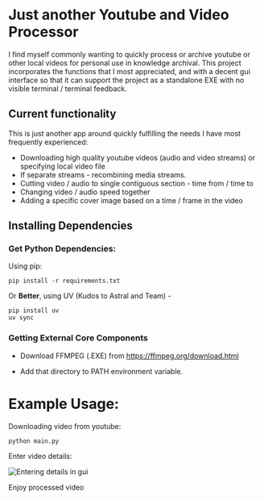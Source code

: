 # Just another Youtube and Video Processor

I find myself commonly wanting to quickly process or archive youtube or other local videos for personal use in knowledge archival.   This project incorporates the functions that I most appreciated, and with a decent gui interface so that it can support the project as a standalone EXE with no visible terminal / terminal feedback.


## Current functionality

This is just another app around quickly fulfilling the needs I have most frequently experienced:

- Downloading high quality youtube videos (audio and video streams) or specifying local video file 
- If separate streams - recombining media streams.
- Cutting video / audio to single contiguous section - time from / time to
- Changing video / audio speed together
- Adding a specific cover image based on a time / frame in the video


## Installing Dependencies

### Get Python Dependencies:

Using pip:

```
pip install -r requirements.txt
```

Or **Better**, using UV (Kudos to Astral and Team) - 

```
pip install uv 
uv sync
```

### Getting External Core Components

- Download FFMPEG (.EXE)  from https://ffmpeg.org/download.html

- Add that directory to PATH environment variable.


# Example Usage: 

Downloading video from youtube: 

```
python main.py
```


Enter video details:

![Entering details in gui](https://raw.githubusercontent.com/cole-st-john/youtube_and_video_processor/master/images/example1.gif)

Enjoy processed video
